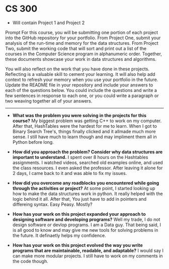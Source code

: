 # CS 300 

- Will contain Project 1 and Project 2

Prompt
For this course, you will be submitting one portion of each project into the GitHub repository for your portfolio. From Project One, submit your analysis of the run-time and memory for the data structures. From Project Two, submit the working code that will sort and print out a list of the courses in the Computer Science program in alphanumeric order. Together, these documents showcase your work in data structures and algorithms.

You will also reflect on the work that you have done in these projects. Reflecting is a valuable skill to cement your learning. It will also help add context to refresh your memory when you use your portfolio in the future. Update the README file in your repository and include your answers to each of the questions below. You could include the questions and write a few sentences in response to each one, or you could write a paragraph or two weaving together all of your answers.
***
- **What was the problem you were solving in the projects for this course?**
My biggest problem was getting C++ to work on my computer. After that, HashTables were the hardest for me to learn. When I got to Binary Search Tree's, things finally clicked and it allmade much more sense. I still have much to learn though and may impliment them all in Python before long. 

- **How did you approach the problem? Consider why data structures are important to understand.**
I spent over 8 hours on the Hashtables assignments. I watched videos, searched old examples online, and used the class resources. I even asked the professor. After leaving it alone for 2 days, I came back to it and was able to fix my issues. 

- **How did you overcome any roadblocks you encountered while going through the activities or project?**
At some point, I started looking up how to make the data structures work in python. It really helped with the logic behind it all. After that, You just have to add in pointers and differeing syntax. Easy Peasy. Mostly?

- **How has your work on this project expanded your approach to designing software and developing programs?**
Well my trade, I do not design software or devlop programs. I am a Data guy. That being said, I is all good to know and may give me new tools for solving problems in the future. It definaetly helps my confidence. 

- **How has your work on this project evolved the way you write programs that are maintainable, readable, and adaptable?**
I would say I can make more modular projects. I still have to work on my comments in the code though. 

